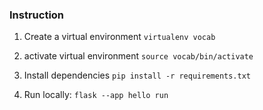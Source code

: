 ### Instruction

1. Create a virtual environment
   `virtualenv vocab`

2. activate virtual environment
   `source vocab/bin/activate`

3. Install dependencies
   `pip install -r requirements.txt`

4. Run locally:
   `flask --app hello run`
